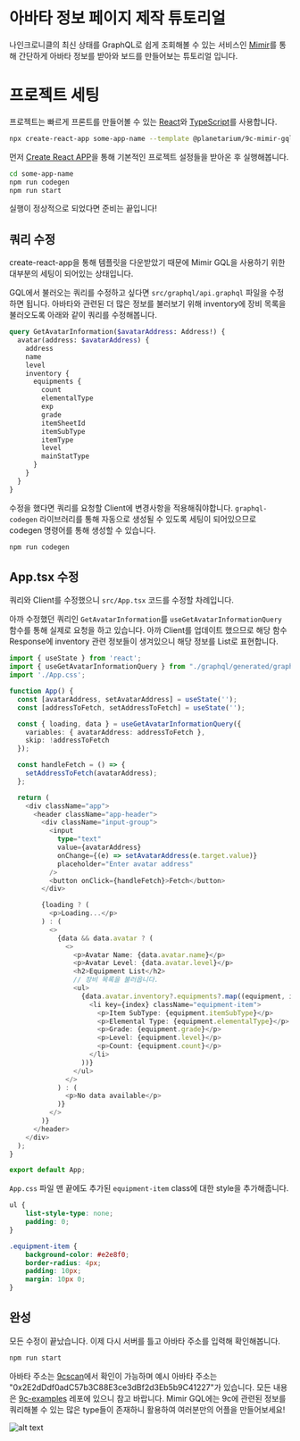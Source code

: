 # 아바타 정보 페이지 제작 튜토리얼 
나인크로니클의 최신 상태를 GraphQL로 쉽게 조회해볼 수 있는 서비스인 [Mimir](../../guide/get-state/get-state-with-mimir-graphql)를 통해 간단하게 아바타 정보를 받아와 보드를 만들어보는 튜토리얼 입니다.

# 프로젝트 세팅
프로젝트는 빠르게 프론트를 만들어볼 수 있는 [React](https://react.dev/)와 [TypeScript](https://www.typescriptlang.org/)를 사용합니다.

```sh
npx create-react-app some-app-name --template @planetarium/9c-mimir-gql
```
먼저 [Create React APP](https://create-react-app.dev/)을 통해 기본적인 프로젝트 설정들을 받아온 후 실행해봅니다.

```sh
cd some-app-name
npm run codegen
npm run start
```

실행이 정상적으로 되었다면 준비는 끝입니다!

## 쿼리 수정
create-react-app을 통해 템플릿을 다운받았기 때문에 Mimir GQL을 사용하기 위한 대부분의 세팅이 되어있는 상태입니다.

GQL에서 불러오는 쿼리를 수정하고 싶다면 `src/graphql/api.graphql` 파일을 수정하면 됩니다. 아바타와 관련된 더 많은 정보를 불러보기 위해 inventory에 장비 목록을 불러오도록 아래와 같이 쿼리를 수정해봅니다.

```graphql
query GetAvatarInformation($avatarAddress: Address!) {
  avatar(address: $avatarAddress) {
    address
    name
    level
    inventory {
      equipments {
        count
        elementalType
        exp
        grade
        itemSheetId
        itemSubType
        itemType
        level
        mainStatType
      }
    }
  }
}
```

수정을 했다면 쿼리를 요청할 Client에 변경사항을 적용해줘야합니다. `graphql-codegen` 라이브러리를 통해 자동으로 생성될 수 있도록 세팅이 되어있으므로 codegen 명령어를 통해 생성할 수 있습니다.
```sh
npm run codegen
```

## App.tsx 수정
쿼리와 Client를 수정했으니 `src/App.tsx` 코드를 수정할 차례입니다.

아까 수정했던 쿼리인 `GetAvatarInformation`를 `useGetAvatarInformationQuery` 함수를 통해 실제로 요청을 하고 있습니다. 아까 Client를 업데이트 했으므로 해당 함수Response에 inventory 관련 정보들이 생겨있으니 해당 정보를 List로 표현합니다.
```typescript
import { useState } from 'react';
import { useGetAvatarInformationQuery } from "./graphql/generated/graphql";
import './App.css';

function App() {
  const [avatarAddress, setAvatarAddress] = useState('');
  const [addressToFetch, setAddressToFetch] = useState('');

  const { loading, data } = useGetAvatarInformationQuery({
    variables: { avatarAddress: addressToFetch },
    skip: !addressToFetch
  });

  const handleFetch = () => {
    setAddressToFetch(avatarAddress);
  };

  return (
    <div className="app">
      <header className="app-header">
        <div className="input-group">
          <input
            type="text"
            value={avatarAddress}
            onChange={(e) => setAvatarAddress(e.target.value)}
            placeholder="Enter avatar address"
          />
          <button onClick={handleFetch}>Fetch</button>
        </div>

        {loading ? (
          <p>Loading...</p>
        ) : (
          <>
            {data && data.avatar ? (
              <>
                <p>Avatar Name: {data.avatar.name}</p>
                <p>Avatar Level: {data.avatar.level}</p>
                <h2>Equipment List</h2>
                // 장비 목록을 불러옵니다.
                <ul>
                  {data.avatar.inventory?.equipments?.map((equipment, index) => (
                    <li key={index} className="equipment-item">
                      <p>Item SubType: {equipment.itemSubType}</p>
                      <p>Elemental Type: {equipment.elementalType}</p>
                      <p>Grade: {equipment.grade}</p>
                      <p>Level: {equipment.level}</p>
                      <p>Count: {equipment.count}</p>
                    </li>
                  ))}
                </ul>
              </>
            ) : (
              <p>No data available</p>
            )}
          </>
        )}
      </header>
    </div>
  );
}

export default App;
```

`App.css` 파일 맨 끝에도 추가된 `equipment-item` class에 대한 style을 추가해줍니다.
```css
ul {
    list-style-type: none;
    padding: 0;
}

.equipment-item {
    background-color: #e2e8f0;
    border-radius: 4px;
    padding: 10px;
    margin: 10px 0;
}
```

## 완성
모든 수정이 끝났습니다. 이제 다시 서버를 틀고 아바타 주소를 입력해 확인해봅니다.
```sh
npm run start
```

아바타 주소는 [9cscan](https://9cscan.com/)에서 확인이 가능하며 예시 아바타 주소는 "0x2E2dDdf0adC57b3C88E3ce3dBf2d3Eb5b9C41227"가 있습니다.
모든 내용은 [9c-examples](https://github.com/planetarium/9c-examples/tree/main/avatar-information) 레포에 있으니 참고 바랍니다.
Mimir GQL에는 9c에 관련된 정보를 쿼리해볼 수 있는 많은 type들이 존재하니 활용하여 여러분만의 어플을 만들어보세요!

![alt text](/make-avatar-information-website-result.png)
